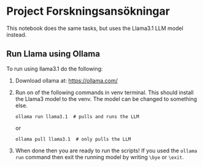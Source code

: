 # Project Forskningsansökningar

This notebook does the same tasks, but uses the Llama3.1 LLM model instead.

## Run Llama using Ollama
To run using llama3.1 do the following:
1. Download ollama at: https://ollama.com/
2. Run on of the following commands in venv terminal. This should install the Llama3 model to the venv. The model can be changed to something else.
    ```
    ollama run llama3.1  # pulls and runs the LLM 
    ```
    
    or

    ```
    ollama pull llama3.1  # only pulls the LLM
    ```
3. When done then you are ready to run the scripts! If you used the `ollama run` command then exit the running model by writing `\bye` or `\exit`.